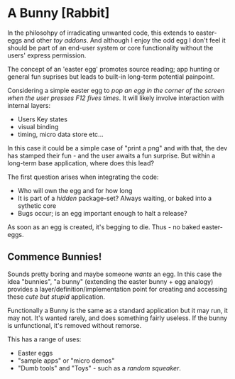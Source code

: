 # A Bunny [Rabbit]

In the philosohpy of irradicating unwanted code, this extends to easter-eggs and other _toy addons_. And although I enjoy the odd egg I don't feel it should be part of an end-user system or core functionality without the users' express permission.

The concept of an 'easter egg' promotes source reading; app hunting or general fun suprises but leads to built-in long-term potential painpoint.

Considering a simple easter egg to _pop an egg in the corner of the screen when the user presses F12 fives times_. It will likely involve interaction with internal layers:

+ Users Key states
+ visual binding
+ timing, micro data store etc...

In this case it could be a simple case of "print a png" and with that, the dev has stamped their fun - and the user awaits a fun surprise. But within a long-term base application, where does this lead?

The first question arises when integrating the code:

+ Who will own the egg and for how long
+ It is part of a _hidden_ package-set? Always waiting, or baked into a sythetic core
+ Bugs occur; is an egg important enough to halt a release?

As soon as an egg is created, it's begging to die. Thus - no baked easter-eggs.


## Commence Bunnies!

Sounds pretty boring and maybe someone _wants_ an egg. In this case the idea "bunnies", "a bunny" (extending the easter bunny + egg analogy) provides a layer/definition/implementation point for creating and accessing these _cute but stupid_ application.

Functionally a Bunny is the same as a standard application but it may run, it may not. It's wanted rarely, and does something fairly useless. If the bunny is unfunctional, it's removed without remorse.

This has a range of uses:

+ Easter eggs
+ "sample apps" or "micro demos"
+ "Dumb tools" and "Toys" - such as a _random squeaker_.
